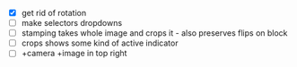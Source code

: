 - [x] get rid of rotation
- [ ] make selectors dropdowns
- [ ] stamping takes whole image and crops it - also preserves flips on block
- [ ] crops shows some kind of active indicator
- [ ] +camera +image in top right

